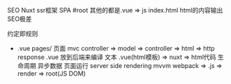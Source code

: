 SEO   Nuxt ssr框架
SPA  #root 其他的都是.vue => js
index.html  html的内容输出 SEO极差

约定即规则

- .vue pages/  页面
  mvc controller => model => controller => html => http response  .vue 放到后端来编译
  文本 .vue(html模板) => nuxt => html代码
  生命周期 异步数据 页面运行  server side rendering
  mvvm webpack => .js => render => root(JS DOM)